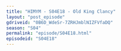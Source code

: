 ```yaml
---
title: "HIMYM - S04E18 - Old King Clancy"
layout: "post_episode"
gdriveid: "0B6D_WdeSr-7ZRHJmblNIZFVfaDQ"
season: "S04"
permalink: "episode/S04E18.html"
episodeid: "S04E18"
---
```

